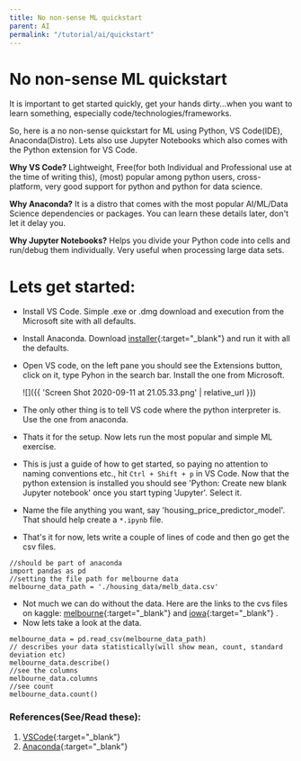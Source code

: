 ```yaml
---
title: No non-sense ML quickstart
parent: AI
permalink: "/tutorial/ai/quickstart"
---
```


# No non-sense ML quickstart

It is important to get started quickly, get your hands dirty...when you want to learn something, especially code/technologies/frameworks.

So, here is a no non-sense quickstart for ML using Python, VS Code(IDE), Anaconda(Distro). Lets also use Jupyter Notebooks which also comes with the Python extension for VS Code.

**Why VS Code?** Lightweight, Free(for both Individual and Professional use at the time of writing this), (most) popular among python users, cross-platform, very good support for python and python for data science.

**Why Anaconda?** It is a distro that comes with the most popular AI/ML/Data Science dependencies or packages. You can learn these details later, don't let it delay you.

**Why Jupyter Notebooks?** Helps you divide your Python code into cells and run/debug them individually. Very useful when processing large data sets.

# Lets get started:
* Install VS Code. Simple .exe or .dmg download and execution from the Microsoft site with all defaults.
* Install Anaconda. Download [installer](https://docs.anaconda.com/anaconda/install/windows/){:target="_blank"} and run it with all the defaults.
* Open VS code, on the left pane you should see the Extensions button, click on it, type Pyhon in the search bar. Install the one from Microsoft.

	![]({{ 'Screen Shot 2020-09-11 at 21.05.33.png' | relative_url }})
 
* The only other thing is to tell VS code where the python interpreter is. Use the one from anaconda.
* Thats it for the setup. Now lets run the most popular and simple ML exercise.
* This is just a guide of how to get started, so paying no attention to naming conventions etc., hit ```Ctrl + Shift + p``` in VS Code. Now that the python extension is installed you should see 'Python: Create new blank Jupyter notebook' once you start typing 'Jupyter'. Select it.
* Name the file anything you want, say 'housing_price_predictor_model'. That should help create a ```*.ipynb``` file.
* That's it for now, lets write a couple of lines of code and then go get the csv files.

```
//should be part of anaconda
import pandas as pd
//setting the file path for melbourne data
melbourne_data_path = './housing_data/melb_data.csv'
```
* Not much we can do without the data. Here are the links to the cvs files on kaggle: [melbourne](https://www.kaggle.com/dansbecker/melbourne-housing-snapshot){:target="_blank"} and [iowa](https://www.kaggle.com/nickptaylor/iowa-house-prices){:target="_blank"} .
* Now lets take a look at the data. 

```
melbourne_data = pd.read_csv(melbourne_data_path)
// describes your data statistically(will show mean, count, standard deviation etc)
melbourne_data.describe()
//see the columns
melbourne_data.columns
//see count
melbourne_data.count()
```

### References(See/Read these):

1. [VSCode](https://code.visualstudio.com/Download){:target="_blank"}
2. [Anaconda](https://docs.anaconda.com/anaconda/install/windows/){:target="_blank"}

